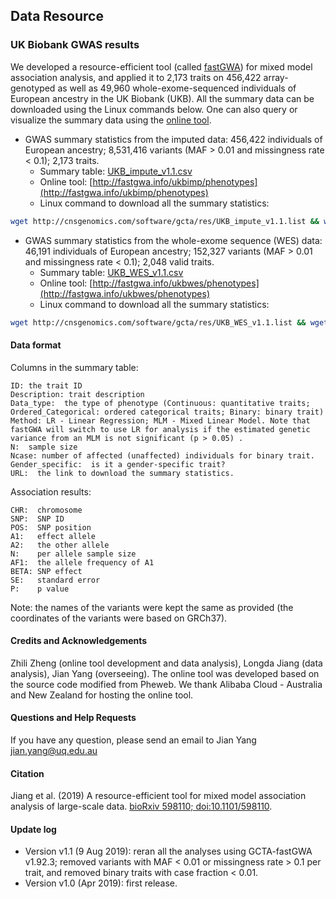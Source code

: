 
## Data Resource

### UK Biobank GWAS results
We developed a resource-efficient tool (called [fastGWA](#fastGWA)) for mixed model association analysis, and applied it to 2,173 traits on 456,422 array-genotyped as well as 49,960 whole-exome-sequenced individuals of European ancestry in the UK Biobank (UKB). All the summary data can be downloaded using the Linux commands below. One can also query or visualize the summary data using the [online tool](http://fastgwa.info).

* GWAS summary statistics from the imputed data: 456,422 individuals of European ancestry; 8,531,416 variants (MAF > 0.01 and missingness rate < 0.1); 2,173 traits.
    * Summary table: [UKB\_impute\_v1.1.csv](./res/UKB_impute_v1.1.csv)
    * Online tool: [http://fastgwa.info/ukbimp/phenotypes](http://fastgwa.info/ukbimp/phenotypes) 
    * Linux command to download all the summary statistics:
```bash
wget http://cnsgenomics.com/software/gcta/res/UKB_impute_v1.1.list && wget -i UKB_impute_v1.1.list
```
* GWAS summary statistics from the whole-exome sequence (WES) data: 46,191 individuals of European ancestry; 152,327 variants (MAF > 0.01 and missingness rate < 0.1); 2,048 valid traits.
    * Summary table: [UKB\_WES\_v1.1.csv](./res/UKB_WES_v1.1.csv)
    * Online tool: [http://fastgwa.info/ukbwes/phenotypes](http://fastgwa.info/ukbwes/phenotypes) 
    * Linux command to download all the summary statistics:
```bash
wget http://cnsgenomics.com/software/gcta/res/UKB_WES_v1.1.list && wget -i UKB_WES_v1.1.list
```

#### Data format
Columns in the summary table:
```nohighlight
ID: the trait ID
Description: trait description
Data_type:  the type of phenotype (Continuous: quantitative traits; Ordered_Categorical: ordered categorical traits; Binary: binary trait)
Method: LR - Linear Regression; MLM - Mixed Linear Model. Note that fastGWA will switch to use LR for analysis if the estimated genetic variance from an MLM is not significant (p > 0.05) .
N:  sample size
Ncase: number of affected (unaffected) individuals for binary trait.
Gender_specific:  is it a gender-specific trait?
URL:  the link to download the summary statistics.
```

Association results:
```nohightlight
CHR:  chromosome
SNP:  SNP ID
POS:  SNP position
A1:   effect allele
A2:   the other allele
N:    per allele sample size
AF1:  the allele frequency of A1
BETA: SNP effect
SE:   standard error
P:    p value
```

Note: the names of the variants were kept the same as provided (the coordinates of the variants were based on GRCh37).

#### Credits and Acknowledgements
Zhili Zheng (online tool development and data analysis), Longda Jiang (data analysis), Jian Yang (overseeing). The online tool was developed based on the source code modified from Pheweb. We thank Alibaba Cloud - Australia and New Zealand for hosting the online tool.

#### Questions and Help Requests
If you have any question, please send an email to Jian Yang [jian.yang@uq.edu.au](mailto:jian.yang@uq.edu.au)

#### Citation
Jiang et al. (2019) A resource-efficient tool for mixed model association analysis of large-scale data. [bioRxiv 598110; doi:10.1101/598110](https://www.biorxiv.org/content/10.1101/598110v1).

#### Update log
* Version v1.1 (9 Aug 2019): reran all the analyses using GCTA-fastGWA v1.92.3; removed variants with MAF < 0.01 or missingness rate > 0.1 per trait, and removed binary traits with case fraction < 0.01.
* Version v1.0 (Apr 2019): first release.
